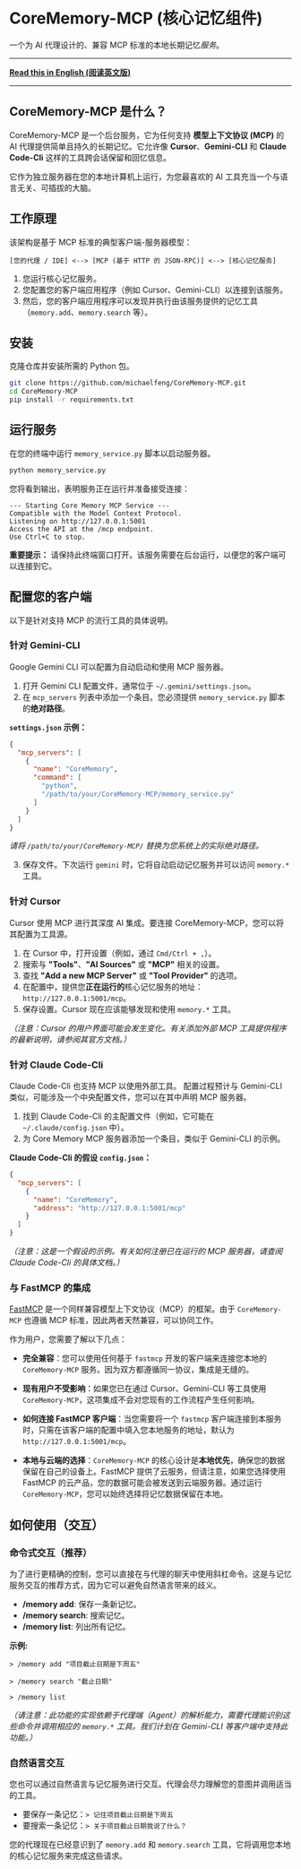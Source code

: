 # CoreMemory-MCP (核心记忆组件)

一个为 AI 代理设计的、兼容 MCP 标准的本地长期记忆*服务*。

---

**[Read this in English (阅读英文版)](README.md)**

---

## CoreMemory-MCP 是什么？

CoreMemory-MCP 是一个后台服务，它为任何支持 **模型上下文协议 (MCP)** 的 AI 代理提供简单且持久的长期记忆。它允许像 **Cursor**、**Gemini-CLI** 和 **Claude Code-Cli** 这样的工具跨会话保留和回忆信息。

它作为独立服务器在您的本地计算机上运行，为您最喜欢的 AI 工具充当一个与语言无关、可插拔的大脑。

## 工作原理

该架构是基于 MCP 标准的典型客户端-服务器模型：

`[您的代理 / IDE] <--> [MCP (基于 HTTP 的 JSON-RPC)] <--> [核心记忆服务]`

1.  您运行核心记忆服务。
2.  您配置您的客户端应用程序（例如 Cursor、Gemini-CLI）以连接到该服务。
3.  然后，您的客户端应用程序可以发现并执行由该服务提供的记忆工具（`memory.add`、`memory.search` 等）。

## 安装

克隆仓库并安装所需的 Python 包。

```bash
git clone https://github.com/michaelfeng/CoreMemory-MCP.git
cd CoreMemory-MCP
pip install -r requirements.txt
```

## 运行服务

在您的终端中运行 `memory_service.py` 脚本以启动服务器。

```bash
python memory_service.py
```

您将看到输出，表明服务正在运行并准备接受连接：
```
--- Starting Core Memory MCP Service ---
Compatible with the Model Context Protocol.
Listening on http://127.0.0.1:5001
Access the API at the /mcp endpoint.
Use Ctrl+C to stop.
```
**重要提示：** 请保持此终端窗口打开。该服务需要在后台运行，以便您的客户端可以连接到它。

## 配置您的客户端

以下是针对支持 MCP 的流行工具的具体说明。

### 针对 Gemini-CLI

Google Gemini CLI 可以配置为自动启动和使用 MCP 服务器。

1.  打开 Gemini CLI 配置文件，通常位于 `~/.gemini/settings.json`。
2.  在 `mcp_servers` 列表中添加一个条目。您必须提供 `memory_service.py` 脚本的**绝对路径**。

**`settings.json` 示例：**
```json
{
  "mcp_servers": [
    {
      "name": "CoreMemory",
      "command": [
        "python",
        "/path/to/your/CoreMemory-MCP/memory_service.py"
      ]
    }
  ]
}
```
*请将 `/path/to/your/CoreMemory-MCP/` 替换为您系统上的实际绝对路径。*

3.  保存文件。下次运行 `gemini` 时，它将自动启动记忆服务并可以访问 `memory.*` 工具。

### 针对 Cursor

Cursor 使用 MCP 进行其深度 AI 集成。要连接 CoreMemory-MCP，您可以将其配置为工具源。

1.  在 Cursor 中，打开设置（例如，通过 `Cmd/Ctrl + ,`）。
2.  搜索与 **"Tools"**、**"AI Sources"** 或 **"MCP"** 相关的设置。
3.  查找 **"Add a new MCP Server"** 或 **"Tool Provider"** 的选项。
4.  在配置中，提供您**正在运行的**核心记忆服务的地址：`http://127.0.0.1:5001/mcp`。
5.  保存设置。Cursor 现在应该能够发现和使用 `memory.*` 工具。

*（注意：Cursor 的用户界面可能会发生变化。有关添加外部 MCP 工具提供程序的最新说明，请参阅其官方文档。）*

### 针对 Claude Code-Cli

Claude Code-Cli 也支持 MCP 以使用外部工具。
配置过程预计与 Gemini-CLI 类似，可能涉及一个中央配置文件，您可以在其中声明 MCP 服务器。

1.  找到 Claude Code-Cli 的主配置文件（例如，它可能在 `~/.claude/config.json` 中）。
2.  为 Core Memory MCP 服务器添加一个条目，类似于 Gemini-CLI 的示例。

**Claude Code-Cli 的假设 `config.json`：**
```json
{
  "mcp_servers": [
    {
      "name": "CoreMemory",
      "address": "http://127.0.0.1:5001/mcp"
    }
  ]
}
```
*（注意：这是一个假设的示例。有关如何注册已在运行的 MCP 服务器，请查阅 Claude Code-Cli 的具体文档。）*

### 与 FastMCP 的集成

[FastMCP](https://gofastmcp.com/) 是一个同样兼容模型上下文协议（MCP）的框架。由于 `CoreMemory-MCP` 也遵循 MCP 标准，因此两者天然兼容，可以协同工作。

作为用户，您需要了解以下几点：

*   **完全兼容**：您可以使用任何基于 `fastmcp` 开发的客户端来连接您本地的 `CoreMemory-MCP` 服务。因为双方都遵循同一协议，集成是无缝的。

*   **现有用户不受影响**：如果您已在通过 Cursor、Gemini-CLI 等工具使用 `CoreMemory-MCP`，这项集成不会对您现有的工作流程产生任何影响。

*   **如何连接 FastMCP 客户端**：当您需要将一个 `fastmcp` 客户端连接到本服务时，只需在该客户端的配置中填入您本地服务的地址，默认为 `http://127.0.0.1:5001/mcp`。

*   **本地与云端的选择**：`CoreMemory-MCP` 的核心设计是**本地优先**，确保您的数据保留在自己的设备上。FastMCP 提供了云服务，但请注意，如果您选择使用 FastMCP 的云产品，您的数据可能会被发送到云端服务器。通过运行 `CoreMemory-MCP`，您可以始终选择将记忆数据保留在本地。

## 如何使用（交互）

### 命令式交互（推荐）

为了进行更精确的控制，您可以直接在与代理的聊天中使用斜杠命令。这是与记忆服务交互的推荐方式，因为它可以避免自然语言带来的歧义。

*   **/memory add**: 保存一条新记忆。
*   **/memory search**: 搜索记忆。
*   **/memory list**: 列出所有记忆。

**示例:**

```
> /memory add "项目截止日期是下周五"
```

```
> /memory search "截止日期"
```

```
> /memory list
```

*（请注意：此功能的实现依赖于代理端（Agent）的解析能力，需要代理能识别这些命令并调用相应的 `memory.*` 工具。我们计划在 Gemini-CLI 等客户端中支持此功能。）*

### 自然语言交互

您也可以通过自然语言与记忆服务进行交互。代理会尽力理解您的意图并调用适当的工具。

-   要保存一条记忆：`> 记住项目截止日期是下周五`
-   要搜索一条记忆：`> 关于项目截止日期我说了什么？`

您的代理现在已经意识到了 `memory.add` 和 `memory.search` 工具，它将调用您本地的核心记忆服务来完成这些请求。